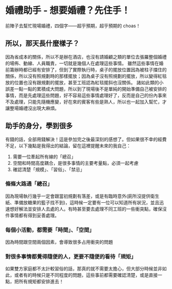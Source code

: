 # 婚禮助手 - 想要婚禮？先住手！

前陣子去幫忙現場婚禮，四個字——超乎預期，超乎預期的 choas！

## 所以，那天長什麼樣子？

因為省成本的關係，所以不是辦在酒店，也沒有請婚顧之類的單位去張羅整個婚禮的場佈、動線、人員職責，一切就是幾個人在處理這些事情。
雖然這些事情在婚前籌辦時都已經有安排了，但到了實際執行時，桌子的擺放位置因為被柱子擋住的關係，所以沒有照規劃時的那樣擺放；因為桌子沒有照規劃的擺放，所以變得紅毯放的位置也沒有跟規劃的擺放，甚至工班認為紅毯擺斜也沒關係。
諸如此類的小誤差一點一點的累積成大問題，所以到了現場後不是單純的開始準備自己被安排的事情，而是先處理這些問題，好不容易這些事情處理好了，反而是自己的份內事來不及處理，只能先隨機應變，好在來的賓客有些是熟人，所以也一起加入幫忙，才讓整場婚禮沒出現大麻煩。

## 助手的身分，學到很多

有錢的話，全部用錢解決！這是參加完之後最深刻的感想了。但如果很不幸的經費不足，以下幾點是我得出的結論，留在這裡提醒未來的我自己：

1. 需要一位牽起所有線的「總召」
2. 空間和時間高度耦合，是很多事情的主要考量點，必須一起考慮
3. 確認清楚「規模」、「習俗」、「禁忌」

### 條條大路通「總召」

因為現場執行幾乎一定會跟當初規劃有落差，或是有臨時意外(廁所沒提供衛生紙、準備放糖果的籃子找不到)，這時候一定要有一位可以知道所有狀況，並且迅速想好解法並安排人去處的人。有時甚至要去處理不同工班的一些衝突點，確保沒件事情都有得到妥善處理。

### 每個小活動，都需要「時間」、「空間」

因為時間跟空間兩個因素，會導致很多占用衝突的問題

### 對很多事情都覺得隨便的人，更要不隨便的看待「規矩」

如果雙方家庭都不太計較習俗的話，那真的就不需要太擔心，但大部分時候並非如此，或者有的時候只是不同程度的問題，這些事前都需要確認清楚，或是直接一點，把所有規矩都安排進去！